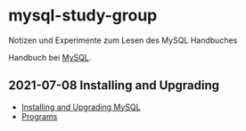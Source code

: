 # mysql-study-group

Notizen und Experimente zum Lesen des MySQL Handbuches

Handbuch bei [MySQL](https://dev.mysql.com/doc/refman/8.0/en/).

## 2021-07-08 Installing and Upgrading

- [Installing and Upgrading MySQL](https://dev.mysql.com/doc/refman/8.0/en/installing.html)
- [Programs](https://dev.mysql.com/doc/refman/8.0/en/programs.html)
